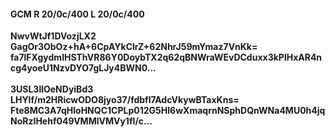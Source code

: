 #### GCM R 20/0c/400 L 20/0c/400
**NwvWtJf1DVozjLX2**<br/>**GagOr3ObOz+hA+6CpAYkClrZ+62NhrJ59mYmaz7VnKk=**<br/>**fa7lFXgydmlHSThVR86Y0DoybTX2q62qBNWraWEvDCduxx3kPlHxAR4ncg4yoeU1NzvDYO7gLJy4BWN0...**<br/><br/>
**3USL3llOeNDyiBd3**<br/>**LHYlf/m2HRicwODO8jyo37/fdbfI7AdcVkywBTaxKns=**<br/>**Fte8MC3A7qHloHNQC1CPLp012G5HI6wXmaqrnNSphDQnWNa4MU0h4jqNoRzIHehf049VMMlVMVy1fI/c...**